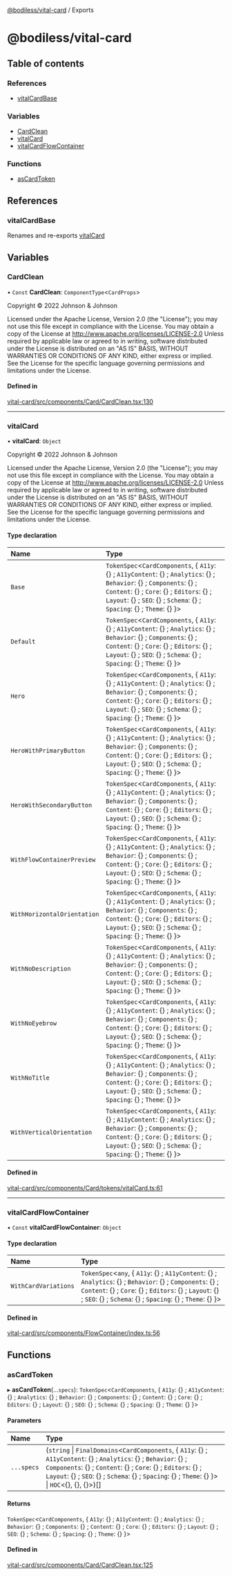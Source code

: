[@bodiless/vital-card](README.md) / Exports

# @bodiless/vital-card

## Table of contents

### References

- [vitalCardBase](modules.md#vitalcardbase)

### Variables

- [CardClean](modules.md#cardclean)
- [vitalCard](modules.md#vitalcard)
- [vitalCardFlowContainer](modules.md#vitalcardflowcontainer)

### Functions

- [asCardToken](modules.md#ascardtoken)

## References

### vitalCardBase

Renames and re-exports [vitalCard](modules.md#vitalcard)

## Variables

### CardClean

• `Const` **CardClean**: `ComponentType`<`CardProps`\>

Copyright © 2022 Johnson & Johnson

Licensed under the Apache License, Version 2.0 (the "License");
you may not use this file except in compliance with the License.
You may obtain a copy of the License at
http://www.apache.org/licenses/LICENSE-2.0
Unless required by applicable law or agreed to in writing, software
distributed under the License is distributed on an "AS IS" BASIS,
WITHOUT WARRANTIES OR CONDITIONS OF ANY KIND, either express or implied.
See the License for the specific language governing permissions and
limitations under the License.

#### Defined in

[vital-card/src/components/Card/CardClean.tsx:130](https://github.com/johnsonandjohnson/Bodiless-JS/blob/d1ba18b9/packages/vital-card/src/components/Card/CardClean.tsx#L130)

___

### vitalCard

• **vitalCard**: `Object`

Copyright © 2022 Johnson & Johnson

Licensed under the Apache License, Version 2.0 (the "License");
you may not use this file except in compliance with the License.
You may obtain a copy of the License at
http://www.apache.org/licenses/LICENSE-2.0
Unless required by applicable law or agreed to in writing, software
distributed under the License is distributed on an "AS IS" BASIS,
WITHOUT WARRANTIES OR CONDITIONS OF ANY KIND, either express or implied.
See the License for the specific language governing permissions and
limitations under the License.

#### Type declaration

| Name | Type |
| :------ | :------ |
| `Base` | `TokenSpec`<`CardComponents`, { `A11y`: {} ; `A11yContent`: {} ; `Analytics`: {} ; `Behavior`: {} ; `Components`: {} ; `Content`: {} ; `Core`: {} ; `Editors`: {} ; `Layout`: {} ; `SEO`: {} ; `Schema`: {} ; `Spacing`: {} ; `Theme`: {}  }\> |
| `Default` | `TokenSpec`<`CardComponents`, { `A11y`: {} ; `A11yContent`: {} ; `Analytics`: {} ; `Behavior`: {} ; `Components`: {} ; `Content`: {} ; `Core`: {} ; `Editors`: {} ; `Layout`: {} ; `SEO`: {} ; `Schema`: {} ; `Spacing`: {} ; `Theme`: {}  }\> |
| `Hero` | `TokenSpec`<`CardComponents`, { `A11y`: {} ; `A11yContent`: {} ; `Analytics`: {} ; `Behavior`: {} ; `Components`: {} ; `Content`: {} ; `Core`: {} ; `Editors`: {} ; `Layout`: {} ; `SEO`: {} ; `Schema`: {} ; `Spacing`: {} ; `Theme`: {}  }\> |
| `HeroWithPrimaryButton` | `TokenSpec`<`CardComponents`, { `A11y`: {} ; `A11yContent`: {} ; `Analytics`: {} ; `Behavior`: {} ; `Components`: {} ; `Content`: {} ; `Core`: {} ; `Editors`: {} ; `Layout`: {} ; `SEO`: {} ; `Schema`: {} ; `Spacing`: {} ; `Theme`: {}  }\> |
| `HeroWithSecondaryButton` | `TokenSpec`<`CardComponents`, { `A11y`: {} ; `A11yContent`: {} ; `Analytics`: {} ; `Behavior`: {} ; `Components`: {} ; `Content`: {} ; `Core`: {} ; `Editors`: {} ; `Layout`: {} ; `SEO`: {} ; `Schema`: {} ; `Spacing`: {} ; `Theme`: {}  }\> |
| `WithFlowContainerPreview` | `TokenSpec`<`CardComponents`, { `A11y`: {} ; `A11yContent`: {} ; `Analytics`: {} ; `Behavior`: {} ; `Components`: {} ; `Content`: {} ; `Core`: {} ; `Editors`: {} ; `Layout`: {} ; `SEO`: {} ; `Schema`: {} ; `Spacing`: {} ; `Theme`: {}  }\> |
| `WithHorizontalOrientation` | `TokenSpec`<`CardComponents`, { `A11y`: {} ; `A11yContent`: {} ; `Analytics`: {} ; `Behavior`: {} ; `Components`: {} ; `Content`: {} ; `Core`: {} ; `Editors`: {} ; `Layout`: {} ; `SEO`: {} ; `Schema`: {} ; `Spacing`: {} ; `Theme`: {}  }\> |
| `WithNoDescription` | `TokenSpec`<`CardComponents`, { `A11y`: {} ; `A11yContent`: {} ; `Analytics`: {} ; `Behavior`: {} ; `Components`: {} ; `Content`: {} ; `Core`: {} ; `Editors`: {} ; `Layout`: {} ; `SEO`: {} ; `Schema`: {} ; `Spacing`: {} ; `Theme`: {}  }\> |
| `WithNoEyebrow` | `TokenSpec`<`CardComponents`, { `A11y`: {} ; `A11yContent`: {} ; `Analytics`: {} ; `Behavior`: {} ; `Components`: {} ; `Content`: {} ; `Core`: {} ; `Editors`: {} ; `Layout`: {} ; `SEO`: {} ; `Schema`: {} ; `Spacing`: {} ; `Theme`: {}  }\> |
| `WithNoTitle` | `TokenSpec`<`CardComponents`, { `A11y`: {} ; `A11yContent`: {} ; `Analytics`: {} ; `Behavior`: {} ; `Components`: {} ; `Content`: {} ; `Core`: {} ; `Editors`: {} ; `Layout`: {} ; `SEO`: {} ; `Schema`: {} ; `Spacing`: {} ; `Theme`: {}  }\> |
| `WithVerticalOrientation` | `TokenSpec`<`CardComponents`, { `A11y`: {} ; `A11yContent`: {} ; `Analytics`: {} ; `Behavior`: {} ; `Components`: {} ; `Content`: {} ; `Core`: {} ; `Editors`: {} ; `Layout`: {} ; `SEO`: {} ; `Schema`: {} ; `Spacing`: {} ; `Theme`: {}  }\> |

#### Defined in

[vital-card/src/components/Card/tokens/vitalCard.ts:61](https://github.com/johnsonandjohnson/Bodiless-JS/blob/d1ba18b9/packages/vital-card/src/components/Card/tokens/vitalCard.ts#L61)

___

### vitalCardFlowContainer

• `Const` **vitalCardFlowContainer**: `Object`

#### Type declaration

| Name | Type |
| :------ | :------ |
| `WithCardVariations` | `TokenSpec`<`any`, { `A11y`: {} ; `A11yContent`: {} ; `Analytics`: {} ; `Behavior`: {} ; `Components`: {} ; `Content`: {} ; `Core`: {} ; `Editors`: {} ; `Layout`: {} ; `SEO`: {} ; `Schema`: {} ; `Spacing`: {} ; `Theme`: {}  }\> |

#### Defined in

[vital-card/src/components/FlowContainer/index.ts:56](https://github.com/johnsonandjohnson/Bodiless-JS/blob/d1ba18b9/packages/vital-card/src/components/FlowContainer/index.ts#L56)

## Functions

### asCardToken

▸ **asCardToken**(...`specs`): `TokenSpec`<`CardComponents`, { `A11y`: {} ; `A11yContent`: {} ; `Analytics`: {} ; `Behavior`: {} ; `Components`: {} ; `Content`: {} ; `Core`: {} ; `Editors`: {} ; `Layout`: {} ; `SEO`: {} ; `Schema`: {} ; `Spacing`: {} ; `Theme`: {}  }\>

#### Parameters

| Name | Type |
| :------ | :------ |
| `...specs` | (`string` \| `FinalDomains`<`CardComponents`, { `A11y`: {} ; `A11yContent`: {} ; `Analytics`: {} ; `Behavior`: {} ; `Components`: {} ; `Content`: {} ; `Core`: {} ; `Editors`: {} ; `Layout`: {} ; `SEO`: {} ; `Schema`: {} ; `Spacing`: {} ; `Theme`: {}  }\> \| `HOC`<{}, {}, {}\>)[] |

#### Returns

`TokenSpec`<`CardComponents`, { `A11y`: {} ; `A11yContent`: {} ; `Analytics`: {} ; `Behavior`: {} ; `Components`: {} ; `Content`: {} ; `Core`: {} ; `Editors`: {} ; `Layout`: {} ; `SEO`: {} ; `Schema`: {} ; `Spacing`: {} ; `Theme`: {}  }\>

#### Defined in

[vital-card/src/components/Card/CardClean.tsx:125](https://github.com/johnsonandjohnson/Bodiless-JS/blob/d1ba18b9/packages/vital-card/src/components/Card/CardClean.tsx#L125)

